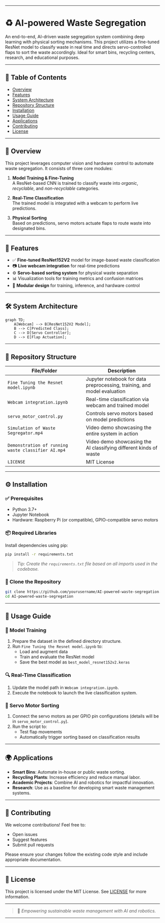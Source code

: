 

---

# ♻️ AI-powered Waste Segregation

An end-to-end, AI-driven waste segregation system combining deep learning with physical sorting mechanisms. This project utilizes a fine-tuned ResNet model to classify waste in real time and directs servo-controlled flaps to sort the waste accordingly. Ideal for smart bins, recycling centers, research, and educational purposes.

---

## 📑 Table of Contents
- [Overview](#overview)
- [Features](#features)
- [System Architecture](#system-architecture)
- [Repository Structure](#repository-structure)
- [Installation](#installation)
- [Usage Guide](#usage-guide)
- [Applications](#applications)
- [Contributing](#contributing)
- [License](#license)

---

## 🧠 Overview

This project leverages computer vision and hardware control to automate waste segregation. It consists of three core modules:

1. **Model Training & Fine-Tuning**  
   A ResNet-based CNN is trained to classify waste into *organic*, *recyclable*, and *non-recyclable* categories.
   
2. **Real-Time Classification**  
   The trained model is integrated with a webcam to perform live predictions.

3. **Physical Sorting**  
   Based on predictions, servo motors actuate flaps to route waste into designated bins.

---

## 🚀 Features

- ✅ **Fine-tuned ResNet152V2** model for image-based waste classification  
- 📷 **Live webcam integration** for real-time predictions  
- ⚙️ **Servo-based sorting system** for physical waste separation  
- 📊 Visualization tools for training metrics and confusion matrices  
- 🔌 **Modular design** for training, inference, and hardware control  

---

## 🛠️ System Architecture

```mermaid
graph TD;
    A[Webcam] --> B[ResNet152V2 Model];
    B --> C[Predicted Class];
    C --> D[Servo Controller];
    D --> E[Flap Actuation];
```

---

## 📁 Repository Structure

| File/Folder                          | Description                                                                 |
|--------------------------------------|-----------------------------------------------------------------------------|
| `Fine Tuning the Resnet model.ipynb` | Jupyter notebook for data preprocessing, training, and model evaluation    |
| `Webcam integration.ipynb`           | Real-time classification via webcam and trained model                      |
| `servo_motor_control.py`             |  Controls servo motors based on model predictions          |
| `Simulation of Waste Segregator.mp4` | Video demo showcasing the entire system in action                          |
| `Demonstration of running waste classifier AI.mp4` | Video demo showcasing the AI classifying different kinds of waste          |
| `LICENSE`                            | MIT License                                                                 |

---

## ⚙️ Installation

### ✅ Prerequisites
- Python 3.7+
- Jupyter Notebook
- Hardware: Raspberry Pi (or compatible), GPIO-compatible servo motors

### 📦 Required Libraries

Install dependencies using pip:

```bash
pip install -r requirements.txt
```

> _Tip: Create the `requirements.txt` file based on all imports used in the codebase._

### 🔧 Clone the Repository

```bash
git clone https://github.com/yourusername/AI-powered-waste-segregation.git
cd AI-powered-waste-segregation
```

---

## 🧪 Usage Guide

### 🔬 Model Training
1. Prepare the dataset in the defined directory structure.
2. Run `Fine Tuning the Resnet model.ipynb` to:
   - Load and augment data
   - Train and evaluate the ResNet model
   - Save the best model as `best_model_resnet152v2.keras`

### 🔍 Real-Time Classification
1. Update the model path in `Webcam integration.ipynb`.
2. Execute the notebook to launch the live classification system.

### 🤖 Servo Motor Sorting
1. Connect the servo motors as per GPIO pin configurations (details will be in `servo_motor_control.py`).
2. Run the script to:
   - Test flap movements
   - Automatically trigger sorting based on classification results

---

## 🌍 Applications

- **Smart Bins**: Automate in-house or public waste sorting.
- **Recycling Plants**: Increase efficiency and reduce manual labor.
- **Academic Projects**: Combine AI and robotics for impactful innovation.
- **Research**: Use as a baseline for developing smart waste management systems.

---

## 🤝 Contributing

We welcome contributions! Feel free to:
- Open issues
- Suggest features
- Submit pull requests

Please ensure your changes follow the existing code style and include appropriate documentation.

---

## 📄 License

This project is licensed under the MIT License. See [LICENSE](./LICENSE) for more information.

---

> 🧩 _Empowering sustainable waste management with AI and robotics._

---


